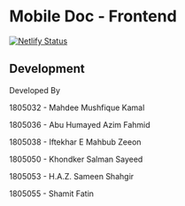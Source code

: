 # Mobile Doc - Frontend 
[![Netlify Status](https://api.netlify.com/api/v1/badges/6250db22-5746-4ce0-8f66-ffd10ffca029/deploy-status)](https://app.netlify.com/sites/mobile-doc/deploys)

## Development 

Developed By

1805032 - Mahdee Mushfique Kamal

1805036 - Abu Humayed Azim Fahmid

1805038 - Iftekhar E Mahbub Zeeon

1805050 - Khondker Salman Sayeed

1805053 - H.A.Z. Sameen Shahgir

1805055 - Shamit Fatin



